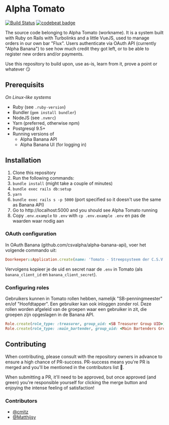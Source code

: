 Alpha Tomato
============

[![Build Status](https://travis-ci.com/csvalpha/alpha-tomato.svg?token=XFGWKzHpTzj88hKy9q2u&branch=staging)](https://travis-ci.com/csvalpha/alpha-tomato)
[![codebeat badge](https://codebeat.co/badges/63a40869-8ae4-4ee9-9575-8899c402f70f)](https://codebeat.co/a/twan-coenraad/projects/github-com-csvalpha-alpha-tomato-master)

The source code belonging to Alpha Tomato (workname). It is a system built with Ruby on Rails with Turbolinks and a little VueJS, used to manage orders in our own bar "Flux". Users authenticate via OAuth API (currently "Alpha Banana") to see how much credit they got left, or to be able to register new orders and/or payments.

Use this repository to build upon, use as-is, learn from it, prove a point or whatever 😏

## Prerequisits

_On Linux-like systems_

- Ruby (see `.ruby-version`)
- Bundler (`gem install bundler`)
- NodeJS (see `.nvmrc`)
- Yarn (preferred, otherwise npm)
- Postgresql 9.5+
- Running versions of
  - Alpha Banana API
  - Alpha Banana UI (for logging in)

## Installation

1. Clone this repository
1. Run the following commands:
  1. `bundle install` (might take a couple of minutes)
  1. `bundle exec rails db:setup`
  1. `yarn`
  1. `bundle exec rails s -p 5000` (port specified so it doesn't use the same as Banana API)
1. Go to http://localhost:5000 and you should see Alpha Tomato running
1. Copy `.env.example` to `.env` with `cp .env.example .env` en pas de waarden waar nodig aan

### OAuth configuration

In OAuth Banana (github.com/csvalpha/alpha-banana-api), voer het volgende commando uit:

```ruby
Doorkeeper::Application.create(name: 'Tomato - Streepsysteem der C.S.V. Alpha', redirect_uri: 'http://localhost:5000/users/auth/banana_oauth2/callback')
```

Vervolgens kopieer je de uid en secret naar de `.env` in Tomato (als `banana_client_id` en `banana_client_secret`).

### Configuring roles

Gebruikers kunnen in Tomato rollen hebben, namelijk "SB-penningmeester" en/of "Hoofdtapper". Een gebruiker kan ook inloggen zonder rol. Deze rollen worden afgeleid van de groepen waar een gebruiker in zit, die groepen zijn opgeslagen in de Banana API.

```ruby
Role.create(role_type: :treasurer, group_uid: <SB Treasurer Group UID>)
Role.create(role_type: :main_bartender, group_uid: <Main Bartenders Group UID>)
```

## Contributing

When contributing, please consult with the repository owners in advance to ensure a high chance of PR-success. PR-success means you're PR is merged and you'll be mentioned in the contributors list 🎉.

When submitting a PR, it'll need to be approved, but once approved (and green) you're responsible yourself for clicking the merge button and enjoying the intense feeling of satisfaction!

### Contributors

- [@cmitz](https://github.com/cmitz)
- [@Matthijsy](https://github.com/Matthijsy)
